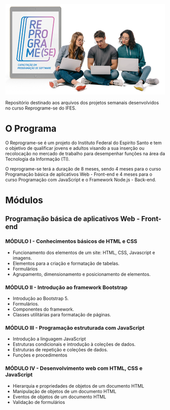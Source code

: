 ![Reprograme-se](https://github.com/viniciusperdigao/ifes/blob/main/reprograme.png?raw=true)

Repositório destinado aos arquivos dos projetos semanais desenvolvidos no curso Reprograme-se do IFES.


# O Programa

O Reprograme-se é um projeto do Instituto Federal do Espirito Santo e tem o objetivo de qualificar jovens e adultos visando a sua inserção ou recolocação no mercado de trabalho para desempenhar funções na área da Tecnologia da Informação (TI).

O reprograme-se terá a duração de 8 meses, sendo 4 meses para o curso Programação básica de aplicativos Web - Front-end e 4 meses para o curso Programação com JavaScript e o Framework Node.js - Back-end.

# Módulos
## Programação básica de aplicativos Web - Front-end
### MÓDULO I - Conhecimentos básicos de HTML e CSS

* Funcionamento dos elementos de um site: HTML, CSS, Javascript e imagens.
* Elementos para a criação e formatação de tabelas.
* Formulários
* Agrupamento, dimensionamento e posicionamento de elementos.

### MÓDULO II - Introdução ao framework Bootstrap

* Introdução ao Bootstrap 5.
* Formulários.
* Componentes do framework.
* Classes utilitárias para formatação de páginas.

### MÓDULO III - Programação estruturada com JavaScript
* Introdução a linguagem JavaScript
* Estruturas condicionais e introdução à coleções de dados.
* Estruturas de repetição e coleções de dados.
* Funções e procedimentos

### MÓDULO IV - Desenvolvimento web com HTML, CSS e JavaScript
* Hierarquia e propriedades de objetos de um documento HTML
* Manipulação de objetos de um documento HTML
* Eventos de objetos de um documento HTML
* Validação de formulários